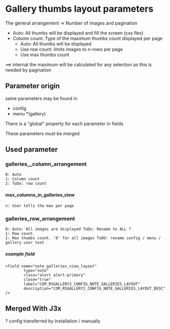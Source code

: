 
# Gallery thumbs layout parameters

The general arrangement -> Number of images and pagination

* Auto: All thumbs will be displayed and fill the screen (css flex)
* Column count: Type of the maximum thumbs count displayed per page 
   	* Auto: All thumbs will be displayed 
	* Use row count: limits images to n-rows per page 
	* Use max thumbs count

==> internal the maximum will be calculated for any selection as this is needed by pagination 

## Parameter origin

same parameters may be found in 
* config
* menu
*(gallery)

There is a "global" property for each parameter in fields

These parameters must be merged 

## Used parameter

### galleries__column_arrangement
	0: Auto
	1: Column count
	2: ToDo: row count

#### max_columns_in_galleries_view
	n: User tells the max per page

### galleries_row_arrangement
	0: Auto: All images are dsiplayed ToDo: Rename to ALL ?
	1: Row count 
	2: Max thumbs count. '0' for all images ToDO: rename config / menu / gallery user text



##### example field
```
<field name="note_galleries_view_layout"
		type="note"
		class="alert alert-primary"
		close="true"
		label="COM_RSGALLERY2_CONFIG_NOTE_GALLERIES_LAYOUT"
		description="COM_RSGALLERY2_CONFIG_NOTE_GALLERIES_LAYOUT_DESC"
/>
```


## Merged With J3x

? config transferred by installation / manually 



